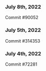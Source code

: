 ### July 8th, 2022

Commit #90052

### July 5th, 2022

Commit #314353


### July 4th, 2022

Commit #72281
